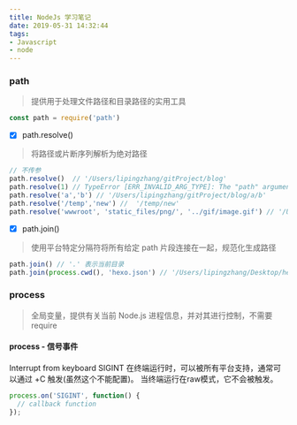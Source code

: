 ```yaml
---
title: NodeJs 学习笔记
date: 2019-05-31 14:32:44
tags:
- Javascript
- node
---
```

### path
> 提供用于处理文件路径和目录路径的实用工具

```Javascript
const path = require('path')
```
<!-- more -->
- [x] path.resolve()
> 将路径或片断序列解析为绝对路径
```Javascript
// 不传参
path.resolve()  // '/Users/lipingzhang/gitProject/blog'
path.resolve(1) // TypeError [ERR_INVALID_ARG_TYPE]: The "path" argument must be of type string. Received type number
path.resolve('a','b') // '/Users/lipingzhang/gitProject/blog/a/b'
path.resolve('/temp','new') //  '/temp/new'
path.resolve('wwwroot', 'static_files/png/', '../gif/image.gif') // '/Users/lipingzhang/gitProject/blog/wwwroot/static_files/gif/image.gif'
```
- [x] path.join(<string>)
> 使用平台特定分隔符将所有给定 path 片段连接在一起，规范化生成路径
```Javascript
path.join() // '.' 表示当前目录
path.join(process.cwd(), 'hexo.json') // '/Users/lipingzhang/Desktop/hexo-cli的副本/a.json'
```
### process
> 全局变量，提供有关当前 Node.js 进程信息，并对其进行控制，不需要 require
#### process - 信号事件
Interrupt from keyboard
SIGINT 在终端运行时，可以被所有平台支持，通常可以通过 <Ctrl>+C 触发(虽然这个不能配置)。 当终端运行在raw模式，它不会被触发。
```Javascript
process.on('SIGINT', function() {
  // callback function
});
```
